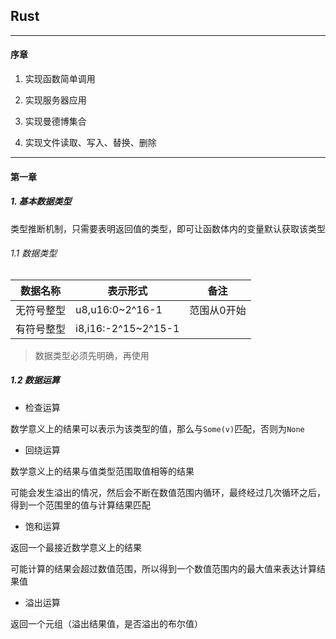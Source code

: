 ## Rust

---

#### 序章

1. 实现函数简单调用

2. 实现服务器应用

3. 实现曼德博集合

4. 实现文件读取、写入、替换、删除

---

#### 第一章

##### 1. 基本数据类型

类型推断机制，只需要表明返回值的类型，即可让函数体内的变量默认获取该类型

###### 1.1 数据类型

| 数据名称  | 表示形式                | 备注     |
| ----- | ------------------- | ------ |
| 无符号整型 | u8,u16:0~2^16-1     | 范围从0开始 |
| 有符号整型 | i8,i16:-2^15~2^15-1 |        |

> 数据类型必须先明确，再使用

##### 1.2 数据运算

- 检查运算

数学意义上的结果可以表示为该类型的值，那么与`Some(v)`匹配，否则为`None`

- 回绕运算

数学意义上的结果与值类型范围取值相等的结果

可能会发生溢出的情况，然后会不断在数值范围内循环，最终经过几次循环之后，得到一个范围里的值与计算结果匹配

- 饱和运算

返回一个最接近数学意义上的结果

可能计算的结果会超过数值范围，所以得到一个数值范围内的最大值来表达计算结果值

- 溢出运算

返回一个元组（溢出结果值，是否溢出的布尔值）
